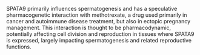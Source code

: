 SPATA9 primarily influences spermatogenesis and has a speculative pharmacogenetic interaction with methotrexate, a drug used primarily in cancer and autoimmune disease treatment, but also in ectopic pregnancy management. This interaction is thought to be pharmacodynamic, potentially affecting cell division and reproduction in tissues where SPATA9 is expressed, largely impacting spermatogenesis and related reproductive functions.